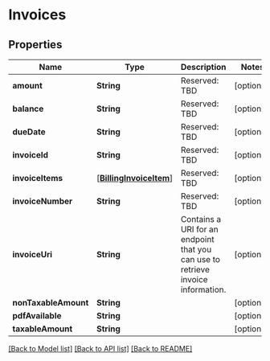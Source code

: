 # Invoices

## Properties
Name | Type | Description | Notes
------------ | ------------- | ------------- | -------------
**amount** | **String** | Reserved: TBD | [optional] 
**balance** | **String** | Reserved: TBD | [optional] 
**dueDate** | **String** | Reserved: TBD | [optional] 
**invoiceId** | **String** | Reserved: TBD | [optional] 
**invoiceItems** | [[**BillingInvoiceItem**](BillingInvoiceItem.md)] | Reserved: TBD | [optional] 
**invoiceNumber** | **String** | Reserved: TBD | [optional] 
**invoiceUri** | **String** | Contains a URI for an endpoint that you can use to retrieve invoice information. | [optional] 
**nonTaxableAmount** | **String** |  | [optional] 
**pdfAvailable** | **String** |  | [optional] 
**taxableAmount** | **String** |  | [optional] 

[[Back to Model list]](../README.md#documentation-for-models) [[Back to API list]](../README.md#documentation-for-api-endpoints) [[Back to README]](../README.md)


